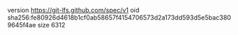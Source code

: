 version https://git-lfs.github.com/spec/v1
oid sha256:fe80926d4618b1cf0ab58657f4154706573d2a173dd593d5e5bac3809645f4ae
size 6312
